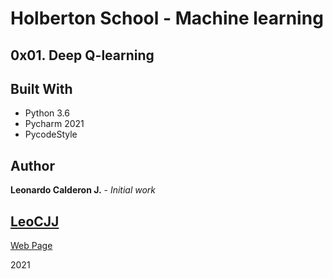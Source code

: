 # Holberton School - Machine learning

## 0x01. Deep Q-learning

## Built With

* Python 3.6
* Pycharm 2021
* PycodeStyle

## Author

**Leonardo Calderon J.** - *Initial work* 

## [LeoCJJ](https://github.com/leocjj)

[Web Page](http://leocjj.tech)

2021
